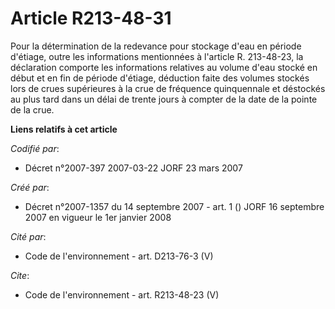 # Article R213-48-31

Pour la détermination de la redevance pour stockage d'eau en période d'étiage, outre les informations mentionnées à l'article
R. 213-48-23, la déclaration comporte les informations relatives au volume d'eau stocké en début et en fin de période
d'étiage, déduction faite des volumes stockés lors de crues supérieures à la crue de fréquence quinquennale et déstockés au
plus tard dans un délai de trente jours à compter de la date de la pointe de la crue.

**Liens relatifs à cet article**

_Codifié par_:

  - Décret n°2007-397 2007-03-22 JORF 23 mars 2007

_Créé par_:

  - Décret n°2007-1357 du 14 septembre 2007 - art. 1 () JORF 16 septembre 2007 en vigueur le 1er janvier 2008

_Cité par_:

  - Code de l'environnement - art. D213-76-3 (V)

_Cite_:

  - Code de l'environnement - art. R213-48-23 (V)
